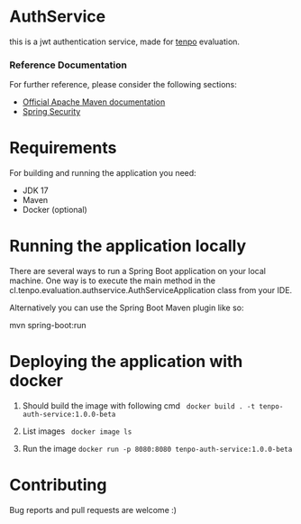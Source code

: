 # AuthService 
this is a jwt authentication service, made for [tenpo](tenpo.cl) evaluation.

### Reference Documentation
For further reference, please consider the following sections:

* [Official Apache Maven documentation](https://maven.apache.org/guides/index.html)
* [Spring Security](https://spring.io/projects/spring-security)

# Requirements
For building and running the application you need:
 - JDK 17
 - Maven 
 - Docker (optional)

# Running the application locally
There are several ways to run a Spring Boot application on your local machine. One way is to execute the main method in the cl.tenpo.evaluation.authservice.AuthServiceApplication class from your IDE.

Alternatively you can use the Spring Boot Maven plugin like so:

mvn spring-boot:run

# Deploying the application with docker
1) Should build the image with following cmd
`` docker build . -t tenpo-auth-service:1.0.0-beta``

2) List images
   `` docker image ls``
3) Run the image ``docker run -p 8080:8080 tenpo-auth-service:1.0.0-beta``


# Contributing
Bug reports and pull requests are welcome :)
